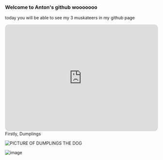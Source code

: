 
### Welcome to **Anton's** github wooooooo
today you will be able to see my 3 muskateers in my github page
<iframe style="border-radius:12px" src="https://open.spotify.com/embed/track/7frQ2zMByCc4UFOGzAIr3x?utm_source=generator" width="100%" height="352" frameBorder="0" allowfullscreen="" allow="autoplay; clipboard-write; encrypted-media; fullscreen; picture-in-picture" loading="lazy"></iframe>
Firstly, Dumplings

![PICTURE OF DUMPLINGS THE DOG](https://www.akc.org/wp-content/uploads/2017/11/Chinese-Shar-Pei-running-in-lure-coursing.20200208224621832.jpg)

![image](https://user-images.githubusercontent.com/118245559/203346551-a9c41296-fbd3-49b3-8853-1a6d0d2fb236.png)
